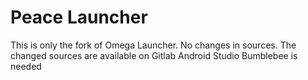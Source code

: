 # Peace Launcher
This is only the fork of Omega Launcher. No changes in sources. The changed sources are available on Gitlab
Android Studio Bumblebee is needed